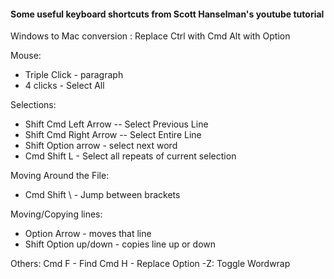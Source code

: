 #### Some useful keyboard shortcuts from Scott Hanselman's youtube tutorial

Windows to Mac conversion :
Replace 
Ctrl with Cmd
Alt with Option


Mouse:
- Triple Click - paragraph
- 4 clicks - Select All


Selections:
- Shift Cmd Left Arrow -- Select Previous Line
- Shift Cmd Right Arrow -- Select Entire Line
- Shift Option arrow - select next word
- Cmd Shift L - Select all repeats of current selection

Moving Around the File:
- Cmd Shift \ - Jump between brackets

Moving/Copying lines:
- Option Arrow - moves that line
- Shift Option up/down - copies line up or down



Others:
Cmd F - Find
Cmd H - Replace
Option -Z: Toggle Wordwrap



